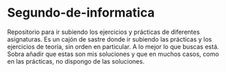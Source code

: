 # Segundo-de-informatica
Repositorio para ir subiendo los ejercicios y prácticas de diferentes asignaturas.
Es un cajón de sastre donde ir subiendo las prácticas y los ejercicios de teoría, sin
orden en particular. A lo mejor lo que buscas está.
Sobra añadir que estas son mis soluciones y que en muchos casos, como en las prácticas,
no dispongo de las soluciones.
